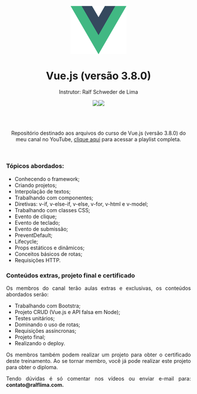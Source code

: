 <div align="center">
  <img src="https://github.com/ralflima/2024-Vue.js-v3.8.0/blob/main/logo.png" width="30%">
  <h1 style="border-bottom:none">Vue.js (versão 3.8.0)</h1>
  <p>Instrutor: Ralf Schweder de Lima</p>
  
  <a href="https://www.youtube.com/channel/UCtT934GO9Y7hoFPR_vmV5zQ"><img src="https://img.shields.io/badge/YouTube-FF0000?style=for-the-badge&logo=youtube&logoColor=white"></a><a href="https://www.linkedin.com/in/ralf-lima-3b93708a/"><img src="https://img.shields.io/badge/LinkedIn-0077B5?style=for-the-badge&logo=linkedin&logoColor=white"></a>
  
  <br>
  <br>
  <p>Repositório destinado aos arquivos do curso de Vue.js (versão 3.8.0) do meu canal no YouTube, <a href="https://www.youtube.com/playlist?list=PLWXw8Gu52TRL3sY3esdsH2PxYiRdXwfvX">clique aqui</a> para acessar a playlist completa.</p>
  <br>
  <div align="justify">
  <h3>Tópicos abordados:</h3>
  
   + Conhecendo o framework;
   + Criando projetos;
   + Interpolação de textos;
   + Trabalhando com componentes;
   + Diretivas: v-if, v-else-if, v-else, v-for, v-html e v-model;
   + Trabalhando com classes CSS;
   + Evento de clique;
   + Evento de teclado;
   + Evento de submissão;
   + PreventDefault;
   + Lifecycle;
   + Props estáticos e dinâmicos;
   + Conceitos básicos de rotas;
   + Requisições HTTP.

   <h3>Conteúdos extras, projeto final e certificado</h3>

   <p>Os membros do canal terão aulas extras e exclusivas, os conteúdos abordados serão:</p>

   + Trabalhando com Bootstra;
   + Projeto CRUD (Vue.js e API falsa em Node);
   + Testes unitários;
   + Dominando o uso de rotas;
   + Requisições assíncronas;
   + Projeto final;
   + Realizando o deploy.

   <p>Os membros também podem realizar um projeto para obter o certificado deste treinamento. Ao se tornar membro, você já pode realizar este projeto para obter o diploma.</p>

   <p>Tendo dúvidas é só comentar nos vídeos ou enviar e-mail para: <b>contato@ralflima.com<b>.</p>
  </div>
</div>